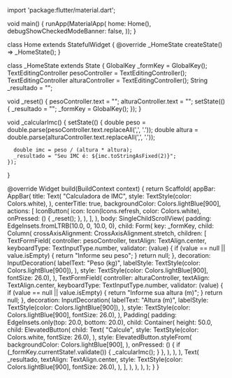 import 'package:flutter/material.dart';

void main() {
  runApp(MaterialApp(
    home: Home(),
    debugShowCheckedModeBanner: false,
  ));
}

class Home extends StatefulWidget {
  @override
  _HomeState createState() => _HomeState();
}

class _HomeState extends State<Home> {
  GlobalKey<FormState> _formKey = GlobalKey<FormState>();
  TextEditingController pesoController = TextEditingController();
  TextEditingController alturaController = TextEditingController();
  String _resultado = "";

  void _reset() {
    pesoController.text = "";
    alturaController.text = "";
    setState(() {
      _resultado = "";
      _formKey = GlobalKey<FormState>();
    });
  }

  void _calcularImc() {
    setState(() {
      double peso = double.parse(pesoController.text.replaceAll(',', '.'));
      double altura = double.parse(alturaController.text.replaceAll(',', '.'));

      double imc = peso / (altura * altura);
      _resultado = "Seu IMC é: ${imc.toStringAsFixed(2)}";
    });
  }

  @override
  Widget build(BuildContext context) {
    return Scaffold(
      appBar: AppBar(
        title: Text(
          "Calculadora de IMC",
          style: TextStyle(color: Colors.white),
        ),
        centerTitle: true,
        backgroundColor: Colors.lightBlue[900],
        actions: <Widget>[
          IconButton(
            icon: Icon(Icons.refresh, color: Colors.white),
            onPressed: () {
              _reset();
            },
          ),
        ],
      ),
      body: SingleChildScrollView(
        padding: EdgeInsets.fromLTRB(10.0, 0, 10.0, 0),
        child: Form(
          key: _formKey,
          child: Column(
            crossAxisAlignment: CrossAxisAlignment.stretch,
            children: <Widget>[
              TextFormField(
                controller: pesoController,
                textAlign: TextAlign.center,
                keyboardType: TextInputType.number,
                validator: (value) {
                  if (value == null || value.isEmpty) {
                    return "Informe seu peso";
                  }
                  return null;
                },
                decoration: InputDecoration(
                  labelText: "Peso (kg)",
                  labelStyle: TextStyle(color: Colors.lightBlue[900]),
                ),
                style: TextStyle(color: Colors.lightBlue[900], fontSize: 26.0),
              ),
              TextFormField(
                controller: alturaController,
                textAlign: TextAlign.center,
                keyboardType: TextInputType.number,
                validator: (value) {
                  if (value == null || value.isEmpty) {
                    return "Informe sua altura (m)";
                  }
                  return null;
                },
                decoration: InputDecoration(
                  labelText: "Altura (m)",
                  labelStyle: TextStyle(color: Colors.lightBlue[900]),
                ),
                style: TextStyle(color: Colors.lightBlue[900], fontSize: 26.0),
              ),
              Padding(
                padding: EdgeInsets.only(top: 20.0, bottom: 20.0),
                child: Container(
                  height: 50.0,
                  child: ElevatedButton(
                    child: Text(
                      "Calcule",
                      style: TextStyle(color: Colors.white, fontSize: 26.0),
                    ),
                    style: ElevatedButton.styleFrom(
                      backgroundColor: Colors.lightBlue[900],
                    ),
                    onPressed: () {
                      if (_formKey.currentState!.validate()) {
                        _calcularImc();
                      }
                    },
                  ),
                ),
              ),
              Text(
                _resultado,
                textAlign: TextAlign.center,
                style: TextStyle(color: Colors.lightBlue[900], fontSize: 26.0),
              ),
            ],
          ),
        ),
      ),
    );
  }
}
